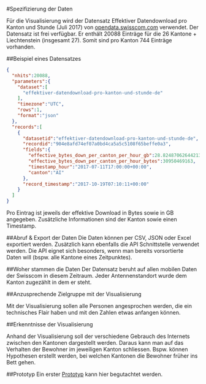 #Spezifizierung der Daten


Für die Visualisierung wird der Datensatz Effektiver Datendownload pro Kanton und Stunde (Juli 2017) von 
[opendata.swisscom.com](https://opendata.swisscom.com/explore/dataset/effektiver-datendownload-pro-kanton-und-stunde-de/api/?disjunctive.canton "Daten") 
verwendet. Der Datensatz ist frei verfügbar. 
Er enthält 20088 Einträge für die 26 Kantone + Liechtenstein (insgesamt 27). Somit sind pro Kanton 744 Einträge vorhanden.

##Beispiel eines Datensatzes
```json
{
  "nhits":20088,
  "parameters":{
    "dataset":[
      "effektiver-datendownload-pro-kanton-und-stunde-de"
    ],
    "timezone":"UTC",
    "rows":1,
    "format":"json"
  },
  "records":[
    {
      "datasetid":"effektiver-datendownload-pro-kanton-und-stunde-de",
      "recordid":"904e8afd74ef07a0bd4ca5a5c5108f65beffe0a3",
      "fields":{
        "effective_bytes_down_per_canton_per_hour_gb":28.824870626442134,
        "effective_bytes_down_per_canton_per_hour_bytes":30950469163,
        "timestamp_hour":"2017-07-11T17:00:00+00:00",
        "canton":"AI"
      },
      "record_timestamp":"2017-10-19T07:10:11+00:00"
    }
  ]
}
```
Pro Eintrag ist jeweils der effektive Download in Bytes sowie in GB angegeben. Zusätzliche Informationen sind der Kanton sowie einen Timestamp.

##Abruf & Export der Daten
Die Daten können per CSV, JSON oder Excel exportiert werden. Zusätzlich kann ebenfalls die API Schnittstelle verwendet werden. 
Die API eignet sich besonders, wenn man bereits vorsortierte Daten will (bspw. alle Kantone eines Zeitpunktes).

##Woher stammen die Daten
Der Datensatz beruht auf allen mobilen Daten der Swisscom in diesem Zeitraum. Jeder Antennenstandort wurde dem Kanton zugezählt in dem er steht.

##Anzusprechende Zielgruppe mit der Visualisierung

Mit der Visualisierung sollen alle Personen angesprochen werden, die ein technisches Flair haben und mit den Zahlen etwas anfangen können. 


##Erkenntnisse der Visualisierung

Anhand der Visualisierung soll der verschiedene Gebrauch des Internets zwischen den Kantonen dargestellt werden. Daraus kann man auf das Verhalten der Bewohner im jeweiligen Kanton schliessen. Bspw. können Hypothesen erstellt werden, bei welchen Kantonen die Bewohner früher ins Bett gehen.


##Prototyp
Ein erster
[Prototyp](http://zueger.li/davi/html/index.html "Daten") 
kann hier begutachtet werden.